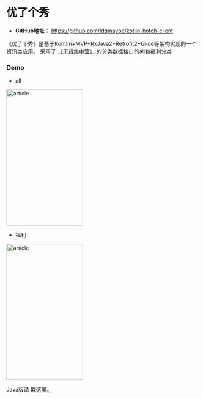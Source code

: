 # 优了个秀
- **GitHub地址：** https://github.com/ldqmaybe/kotlin-hotch-client

《优了个秀》是基于Kontlin+MVP+RxJava2+Retrofit2+Glide等架构实现的一个资讯类应用。
采用了 [《干货集中营》](http://gank.io/api) 的分类数据接口的all和福利分类

### Demo
- all


<p >
	<img src="https://github.com/ldqmaybe/kotlin-hotch-client/blob/master/screenshot/article.png" alt="article"  width="200" height="356">
</p>


- 福利

<p >
	<img src="https://github.com/ldqmaybe/kotlin-hotch-client/blob/master/screenshot/welfare.png" alt="article"  width="200" height="356">
</p>


Java版请 [戳这里。](https://github.com/ldqmaybe/hotch-client)

